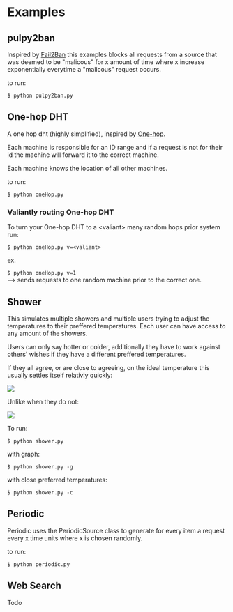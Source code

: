 # Examples


## pulpy2ban

Inspired by [Fail2Ban](https://www.fail2ban.org/wiki/index.php/Main_Page) this examples blocks all requests from a source that was deemed to be "malicous" for x amount of time where x increase exponentially everytime a "malicous" request occurs.

to run:


```$ python pulpy2ban.py ```

## One-hop DHT



A one hop dht (highly simplified), inspired by [One-hop](https://www.usenix.org/legacy/events/hotos03/tech/full_papers/gupta/gupta_html/). 

Each machine is responsible for an ID range and if a request is not for their id the machine will forward it to the correct machine.

Each machine knows the location of all other machines.

to run:


```$ python oneHop.py ```

### Valiantly routing One-hop DHT

To turn your One-hop DHT to a \<valiant\> many random hops prior system run:


```$ python oneHop.py v=<valiant>```

ex.


```$ python oneHop.py v=1```  
	--> sends requests to one random machine prior to the correct one.

## Shower

This simulates multiple showers and multiple users trying to adjust the temperatures to their preffered temperatures. Each user can have access to any amount of the showers.

Users can only say hotter or colder, additionally they have to work against others' wishes if they have a different preffered temperatures.

If they all agree, or are close to agreeing, on the ideal temperature this usually settles itself relativly quickly: 

![](gifs/shower_consensuas.gif)

Unlike when they do not:

![](gifs/shower_no_consensuas.gif)

To run:

```$ python shower.py```

with graph:

```$ python shower.py -g```

with close preferred temperatures:

```$ python shower.py -c```

## Periodic

Periodic uses the PeriodicSource class to generate for every item a request every x time units where x is chosen randomly. 

to run:

```$ python periodic.py ```



## Web Search

Todo


